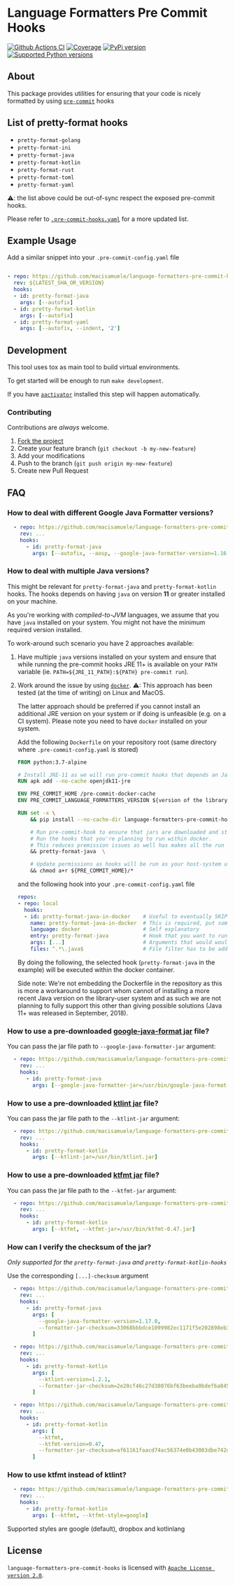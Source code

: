 # Language Formatters Pre Commit Hooks

[![Github Actions CI](https://github.com/macisamuele/language-formatters-pre-commit-hooks/workflows/Build/badge.svg)](https://github.com/macisamuele/language-formatters-pre-commit-hooks/actions)
[![Coverage](https://img.shields.io/codecov/c/github/macisamuele/language-formatters-pre-commit-hooks/master.svg)](https://codecov.io/gh/macisamuele/language-formatters-pre-commit-hooks)
[![PyPi version](https://img.shields.io/pypi/v/language-formatters-pre-commit-hooks.svg)](https://pypi.python.org/pypi/language-formatters-pre-commit-hooks/)
[![Supported Python versions](https://img.shields.io/pypi/pyversions/language-formatters-pre-commit-hooks.svg)](https://pypi.python.org/pypi/language-formatters-pre-commit-hooks/)

## About

This package provides utilities for ensuring that your code is nicely formatted by using [`pre-commit`](https://pre-commit.com/) hooks

## List of pretty-format hooks

* `pretty-format-golang`
* `pretty-format-ini`
* `pretty-format-java`
* `pretty-format-kotlin`
* `pretty-format-rust`
* `pretty-format-toml`
* `pretty-format-yaml`

⚠: the list above could be out-of-sync respect the exposed pre-commit hooks.

Please refer to [`.pre-commit-hooks.yaml`](.pre-commit-hooks.yaml) for a more updated list.

## Example Usage

Add a similar snippet into your `.pre-commit-config.yaml` file

```yaml

- repo: https://github.com/macisamuele/language-formatters-pre-commit-hooks
  rev: ${LATEST_SHA_OR_VERSION}
  hooks:
  - id: pretty-format-java
    args: [--autofix]
  - id: pretty-format-kotlin
    args: [--autofix]
  - id: pretty-format-yaml
    args: [--autofix, --indent, '2']
```

## Development

This tool uses tox as main tool to build virtual environments.

To get started will be enough to run `make development`.

If you have [`aactivator`](https://github.com/Yelp/aactivator) installed this step will happen automatically.

### Contributing

Contributions are _always_ welcome.

1. [Fork the project](http://github.com/macisamuele/language-formatters-pre-commit-hooks/fork)
2. Create your feature branch (`git checkout -b my-new-feature`)
3. Add your modifications
4. Push to the branch (`git push origin my-new-feature`)
5. Create new Pull Request

## FAQ

### How to deal with different Google Java Formatter versions?

```yaml
  - repo: https://github.com/macisamuele/language-formatters-pre-commit-hooks
    rev: ...
    hooks:
      - id: pretty-format-java
        args: [--autofix, --aosp, --google-java-formatter-version=1.16.0]
```

### How to deal with multiple Java versions?

This might be relevant for `pretty-format-java` and `pretty-format-kotlin` hooks.
The hooks depends on having `java` on version **11** or greater installed on your machine.

As you're working with _compiled-to-JVM_ languages, we assume that you have `java` installed on your system. You might not have the minimum required version installed.

To work-around such scenario you have 2 approaches available:

1. Have multiple `java` versions installed on your system and ensure that while running the pre-commit hooks JRE 11+ is available on your `PATH` variable (ie. `PATH=${JRE_11_PATH}:${PATH} pre-commit run`).

2. Work around the issue by using [`docker`](https://www.docker.com/).
    ⚠: This approach has been tested (at the time of writing) on Linux and MacOS.

    The latter approach should be preferred if you cannot install an additional JRE version on your system or if doing is unfeasible (e.g. on a CI system). Please note you need to have `docker` installed on your system.

    Add the following `Dockerfile` on your repository root (same directory where `.pre-commit-config.yaml` is stored)

    ```Dockerfile
    FROM python:3.7-alpine

    # Install JRE-11 as we will run pre-commit hooks that depends an Java 11+
    RUN apk add --no-cache openjdk11-jre

    ENV PRE_COMMIT_HOME /pre-commit-docker-cache
    ENV PRE_COMMIT_LANGUAGE_FORMATTERS_VERSION ${version of the library to install}

    RUN set -x \
        && pip install --no-cache-dir language-formatters-pre-commit-hooks==${PRE_COMMIT_LANGUAGE_FORMATTERS_VERSION} \

        # Run pre-commit-hook to ensure that jars are downloaded and stored in the docker image
        # Run the hooks that you're planning to run within docker.
        # This reduces premission issues as well has makes all the run fast as the lazy-dependencies are pre-fetched
        && pretty-format-java  \

        # Update permissions as hooks will be run as your host-system user (your username) but the image is built as root
        && chmod a+r ${PRE_COMMIT_HOME}/*
    ```

    and the following hook into your `.pre-commit-config.yaml` file

    ```yaml
    repos:
    - repo: local
      hooks:
      - id: pretty-format-java-in-docker    # Useful to eventually SKIP pre-commit hooks
        name: pretty-format-java-in-docker  # This is required, put something sensible
        language: docker                    # Self explanatory
        entry: pretty-format-java           # Hook that you want to run in docker
        args: [...]                         # Arguments that would would pass to the hook (as if it was local)
        files: ^.*\.java$                   # File filter has to be added ;)
    ```

    By doing the following, the selected hook (`pretty-format-java` in the example) will be executed within the docker container.

    Side note: We're not embedding the Dockerfile in the repository as this is more a workaround to support whom cannot of installing a more recent Java version on the library-user system and as such we are not planning to fully support this other than giving possible solutions (Java 11+ was released in September, 2018).

### How to use a pre-downloaded [google-java-format jar](https://github.com/google/google-java-format) file?

You can pass the jar file path to `--google-java-formatter-jar` argument:

```yaml
  - repo: https://github.com/macisamuele/language-formatters-pre-commit-hooks
    rev: ...
    hooks:
      - id: pretty-format-java
        args: [--google-java-formatter-jar=/usr/bin/google-java-format-1.17.0-all-deps.jar]
```

### How to use a pre-downloaded [ktlint jar](https://github.com/pinterest/ktlint) file?

You can pass the jar file path to the `--ktlint-jar` argument:

```yaml
  - repo: https://github.com/macisamuele/language-formatters-pre-commit-hooks
    rev: ...
    hooks:
      - id: pretty-format-kotlin
        args: [--ktlint-jar=/usr/bin/ktlint.jar]
```

### How to use a pre-downloaded [ktfmt jar](https://github.com/facebook/ktfmt) file?

You can pass the jar file path to the `--ktfmt-jar` argument:

```yaml
  - repo: https://github.com/macisamuele/language-formatters-pre-commit-hooks
    rev: ...
    hooks:
      - id: pretty-format-kotlin
        args: [--ktfmt, --ktfmt-jar=/usr/bin/ktfmt-0.47.jar]
```

### How can I verify the checksum of the jar?

_Only supported for the `pretty-format-java` and `pretty-format-kotlin-hooks`_

Use the corresponding `[...]-checksum` argument

```yaml
  - repo: https://github.com/macisamuele/language-formatters-pre-commit-hooks
    rev: ...
    hooks:
      - id: pretty-format-java
        args: [
          --google-java-formatter-version=1.17.0,
          --formatter-jar-checksum=33068bbbdce1099982ec1171f5e202898eb35f2919cf486141e439fc6e3a4203,
        ]
```

```yaml
  - repo: https://github.com/macisamuele/language-formatters-pre-commit-hooks
    rev: ...
    hooks:
      - id: pretty-format-kotlin
        args: [
          --ktlint-version=1.2.1,
          --formatter-jar-checksum=2e28cf46c27d38076bf63beeba0bdef6a845688d6c5dccd26505ce876094eb92,
        ]
```

```yaml
  - repo: https://github.com/macisamuele/language-formatters-pre-commit-hooks
    rev: ...
    hooks:
      - id: pretty-format-kotlin
        args: [
          --ktfmt,
          --ktfmt-version=0.47,
          --formatter-jar-checksum=af61161faacd74ac56374e0b43003dbe742ddc0d6a7e2c1fe43e15415e65ffbd,
        ]
```

### How to use ktfmt instead of ktlint?

```yaml
  - repo: https://github.com/macisamuele/language-formatters-pre-commit-hooks
    rev: ...
    hooks:
      - id: pretty-format-kotlin
        args: [--ktfmt, --ktfmt-style=google]
```

Supported styles are google (default), dropbox and kotlinlang

## License

`language-formatters-pre-commit-hooks` is licensed with [`Apache License version 2.0`](http://www.apache.org/licenses/LICENSE-2.0.html).
